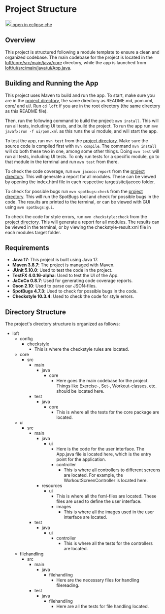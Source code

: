 # Project Structure

[<img src="https://eclipse.dev/che/docs/_/img/icon-eclipse-che.svg" width="20" /> open in eclipse che](https://che.stud.ntnu.no/#https://gitlab.stud.idi.ntnu.no/it1901/groups-2023/gr2303/gr2303?new)

## Overview

This project is structured following a module template to ensure a clean and organized codebase. The main codebase for the project is located in the [loft/core/src/main/java/core](loft/core/src/main/java/core) directory, while the app is launched from [loft/ui/src/main/java/ui/App.java](loft/ui/src/main/java/ui/App.java).

## Building and Running the App

This project uses Maven to build and run the app. To start, make sure you are in the [project directory](loft/), the same directory as README.md, pom.xml, core/ and ui/. Run `cd loft` if you are in the root directory (the same directory as this README file).

Then, run the following command to build the project: `mvn install`. This will run all tests, including UI tests, and build the project. To run the app run `mvn javafx:run -f ui/pom.xml` as this runs the ui module, and will start the app.

To test the app, run `mvn test` from the [project directory](loft). Make sure the source code is compiled first with `mvn compile`. The command `mvn install` will do both these two in one, among some other things. Doing `mvn test` will run all tests, including UI tests. To only run tests for a specific module, go to that module in the terminal and run `mvn test` from there.

To check the code coverage, run `mvn jacoco:report` from the [project directory](loft). This will generate a report for all modules. These can be viewed by opening the index.html file in each respective target/site/jacoco folder.

To check for possible bugs run `mvn spotbugs:check` from the [project directory](loft). This will run the SpotBugs tool and check for possible bugs in the code. The results are printed to the terminal, or can be viewed with GUI using `mvn spotbugs:gui`.

To check the code for style errors, run `mvn checkstyle:check` from the [project directory](loft). This will generate a report for all modules. The results can be viewed in the terminal, or by viewing the checkstyle-result.xml file in each modules target folder.

## Requirements

- **Java 17**: This project is built using Java 17.
- **Maven 3.8.7**: The project is managed with Maven.
- **JUnit 5.10.0**: Used to test the code in the project.
- **TestFX 4.0.16-alpha**: Used to test the UI of the App.
- **JaCoCo 0.8.7**: Used for generating code coverage reports.
- **Gson 2.10**: Used to parse our JSON-files.
- **SpotBugs 4.7.3**: Used to check for possible bugs in the code.
- **Checkstyle 10.3.4**: Used to check the code for style errors.

## Directory Structure

The project's directory structure is organized as follows:

- loft
  - config
    - checkstyle
      - This is where the checkstyle rules are located.
  - core
    - src
      - main
        - java
          - core
            - Here goes the main codebase for the project. Things like Exercise-, Set-, Workout-classes, etc. should be located here.
      - test
        - java
          - core
            - This is where all the tests for the core package are located.
  - ui
    - src
      - main
        - java
          - ui
            - Here is the code for the user interface. The App.java file is located here, which is the entry point for the application.
            - controller
              - This is where all controllers to different screens are located. For example, the WorkoutScreenController is located here.
        - resources
          - ui
            - This is where all the fxml-files are located. These files are used to define the user interface.
            - images
              - This is where all the images used in the user interface are located.
      - test
        - java
          - ui
            - controller
              - This is where all the tests for the controllers are located.
  - filehandling
    - src
      - main
        - java
          - filehandling
            - Here are the necessary files for handling filereading.
      - test
        - java
          - filehandling
            - Here are all the tests for file handling located.
